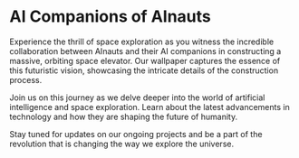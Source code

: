 <!--
Write me markdown content of website with wallpaper:

"AInauts and their AI companions working together to construct a massive, orbiting space elevator."

The header of the page should not be copy of the text but rather a real content of the website which is using this wallpaper.
-->

<!--font:Montserrat-->

# AI Companions of AInauts

Experience the thrill of space exploration as you witness the incredible collaboration between AInauts and their AI companions in constructing a massive, orbiting space elevator. Our wallpaper captures the essence of this futuristic vision, showcasing the intricate details of the construction process.

Join us on this journey as we delve deeper into the world of artificial intelligence and space exploration. Learn about the latest advancements in technology and how they are shaping the future of humanity.

Stay tuned for updates on our ongoing projects and be a part of the revolution that is changing the way we explore the universe.
